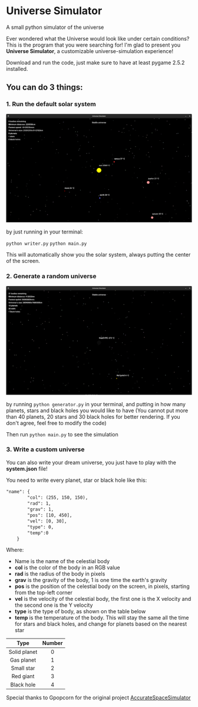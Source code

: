 # Universe Simulator
A small python simulator of the universe


Ever wondered what the Universe would look like under certain conditions? This is the program that you were searching for!
I'm glad to present you **Universe Simulator**, a customizable universe-simulation experience!

Download and run the code, just make sure to have at least pygame 2.5.2 installed.

## You can do 3 things:

### 1. Run the default solar system

![Solar system](https://github.com/Nicrom098195/Universe-Simulator/blob/main/Images/1.png)

by just running in your terminal:

`python writer.py`
`python main.py`

This will automatically show you the solar system, always putting the center of the screen.

### 2. Generate a random universe

![Solar system](https://github.com/Nicrom098195/Universe-Simulator/blob/main/Images/2.png)

by running `python generator.py` in your terminal, and putting in how many planets, stars and black holes you would like to have (You cannot put more than 40 planets, 20 stars and 30 black holes for better rendering. If you don't agree, feel free to modify the code)

Then run `python main.py` to see the simulation

### 3. Write a custom universe

You can also write your dream universe, you just have to play with the **system.json** file!

You need to write every planet, star or black hole like this:

```
"name": {
        "col": (255, 150, 150),
        "rad": 1,
        "grav": 1,
        "pos": [10, 450],
        "vel": [0, 30],
        "type": 0,
        "temp":0
    }
```

Where: 
- Name is the name of the celestial body
- **col** is the color of the body in an RGB value
- **rad** is the radius of the body in pixels
- **grav** is the gravity of the body, 1 is one time the earth's gravity
- **pos** is the position of the celestial body on the screen, in pixels, starting from the top-left corner
- **vel** is the velocity of the celestial body, the first one is the X velocity and the second one is the Y velocity
- **type** is the type of body, as shown on the table below
- **temp** is the temperature of the body. This will stay the same all the time for stars and black holes, and change for planets based on the nearest star

| Type | Number |
| :---: | :---: |
| Solid planet | 0 |
| Gas planet | 1 |
| Small star | 2 |
| Red giant | 3 |
| Black hole | 4 |

Special thanks to Gpopcorn for the original project [AccurateSpaceSimulator](https://github.com/Gpopcorn/AccurateSpaceSimulator)
